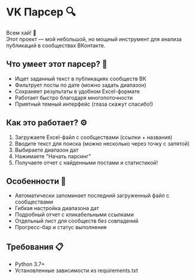 # VK Парсер 🔍

Всем хай! 👋  
Этот проект — мой небольшой, но мощный инструмент для анализа публикаций в сообществах ВКонтакте.  

## Что умеет этот парсер? 🚀

-  Ищет заданный текст в публикациях сообществ ВК
-  Фильтрует посты по дате (можно задать диапазон)
-  Сохраняет результаты в удобном Excel-формате
-  Работает быстро благодаря многопоточности
-  Приятный темный интерфейс (глаза скажут спасибо!)

## Как это работает? ⚙️

1. Загружаете Excel-файл с сообществами (ссылки + названия)
2. Вводите текст для поиска (можно несколько через точку с запятой)
3. Выбираете диапазон дат
4. Нажимаете "Начать парсинг"
5. Получаете отчет с найденными постами и статистикой!

## Особенности 🌟

- Автоматически запоминает последний загруженный файл с сообществами
- Гибкая настройка диапазона дат
- Подробный отчет с кликабельными ссылками
- Отдельный лист для сообществ без совпадений
- Прогресс-бар и статус выполнения

## Требования 📋

- Python 3.7+
- Установленные зависимости из requirements.txt
